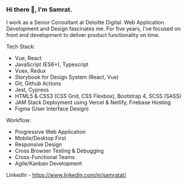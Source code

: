 ### Hi there 👋, I'm Samrat. 

I work as a Senior Consultant at Deloitte Digital. Web Application Development and Design fascinates me. For five years, I've focused on front end development to deliver product functionality on time.

Tech Stack:
- Vue, React
- JavaScript (ES6+), Typescript
- Vuex, Redux
- Storybook for Design System (React, Vue)
- Git, Github Actions
- Jest, Cypress
- HTML5 & CSS3 (CSS Grid, CSS Flexbox), Bootstrap 4, SCSS (SASS)
- JAM Stack Deployment using Vercel & Netlify, Firebase Hosting
- Figma (User Interface Design)

Workflow:
- Progressive Web Application
- Mobile/Desktop First
- Responsive Design
- Cross Browser Testing & Debugging
- Cross-Functional Teams
- Agile/Kanban Development

LinkedIn - https://www.linkedin.com/in/samratat/
